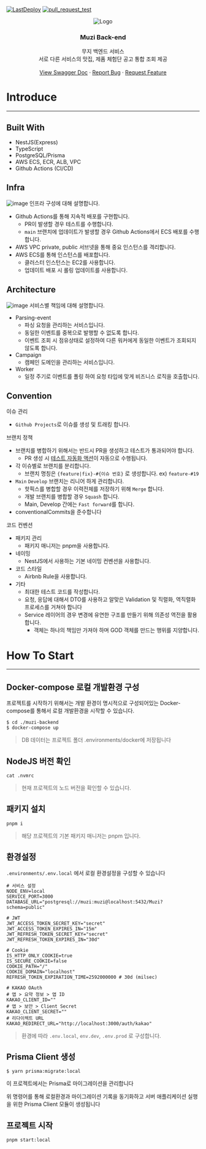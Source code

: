 [![LastDeploy](https://github.com/argon1025/muzi-backend/actions/workflows/deploy-ecs-prod.yaml/badge.svg)](https://github.com/argon1025/muzi-backend/actions/workflows/deploy-ecs-prod.yaml)
[![pull_request_test](https://github.com/argon1025/muzi-backend/actions/workflows/pull-request-test.yaml/badge.svg)](https://github.com/argon1025/muzi-backend/actions/workflows/pull-request-test.yaml)

<div align="center">
    <img src="https://github.com/argon1025/muzi-backend/assets/55491354/4b92e8d2-6d67-42ba-be54-ec82af8ec14a" alt="Logo">
  <h3 align="center">Muzi Back-end</h3>

  <p align="center">
    무지 백엔드 서비스<br />
    서로 다른 서비스의 맛집, 제품 체험단 공고 통합 조회 제공
    <br />
    <br />
    <a href="http://muzi-alb-1034178250.ap-northeast-2.elb.amazonaws.com:8080/api">View Swagger Doc</a>
    ·
    <a href="https://github.com/argon1025/muzi-backend/issues">Report Bug</a>
    ·
    <a href="https://github.com/argon1025/muzi-backend/issues">Request Feature</a>
  </p>
</div>

# Introduce

---

## Built With

- NestJS(Express)
- TypeScript
- PostgreSQL/Prisma
- AWS ECS, ECR, ALB, VPC
- Github Actions (CI/CD)

## Infra

![image](https://github.com/argon1025/muzi-backend/assets/55491354/089c4f53-2e63-4657-9ec7-b83e3f360182)
인프라 구성에 대해 설명합니다.

- Github Actions를 통해 지속적 배포를 구현합니다.
  - PR이 발생할 경우 테스트를 수행합니다.
  - `main` 브랜치에 업데이트가 발생할 경우 Github Actions에서 ECS 배포를 수행합니다.
- AWS VPC private, public 서브넷을 통해 중요 인스턴스를 격리합니다.
- AWS ECS를 통해 인스턴스를 배포합니다.
  - 클러스터 인스턴스는 EC2를 사용합니다.
  - 업데이트 배포 시 롤링 업데이트를 사용합니다.

## Architecture

![image](https://github.com/argon1025/muzi-backend/assets/55491354/d65cca09-120b-47d6-a1fa-7e107d977ea1)
서비스별 책임에 대해 설명합니다.

- Parsing-event
  - 파싱 요청을 관리하는 서비스입니다.
  - 동일한 이벤트를 중복으로 발행할 수 없도록 합니다.
  - 이벤트 조회 시 점유상태로 설정하여 다른 워커에게 동일한 이벤트가 조회되지 않도록 합니다.
- Campaign
  - 캠페인 도메인을 관리하는 서비스입니다.
- Worker
  - 일정 주기로 이벤트를 폴링 하여 요청 타입에 맞게 비즈니스 로직을 호출합니다.

## Convention

이슈 관리

- `Github Projects`로 이슈를 생성 및 트래킹 합니다.

브랜치 정책

- 브랜치를 병합하기 위해서는 반드시 PR을 생성하고 테스트가 통과되어야 합니다.
  - PR 생성 시 [테스트 자동화 액션](https://github.com/argon1025/muzi-backend/actions/workflows/pull-request-test.yaml)이 자동으로 수행됩니다.
- 각 이슈별로 브랜치를 분리합니다.
  - 브랜치 명칭은 `{feature|fix}-#{이슈 번호}` 로 생성합니다. ex) `feature-#19`
- `Main` `Develop` 브랜치는 리니어 하게 관리합니다.
  - 핫픽스를 병합할 경우 이력전체를 저장하기 위해 `Merge` 합니다.
  - 개발 브랜치를 병합할 경우 `Squash` 합니다.
  - Main, Develop 간에는 `Fast forward`를 합니다.
- conventionalCommits을 준수합니다

코드 컨벤션

- 패키지 관리
  - 패키지 매니저는 pnpm을 사용합니다.
- 네이밍
  - NestJS에서 사용하는 기본 네이밍 컨벤션을 사용합니다.
- 코드 스타일
  - Airbnb Rule을 사용합니다.
- 기타
  - 최대한 테스트 코드를 작성합니다.
  - 요청, 응답에 대해서 DTO를 사용하고 알맞은 Validation 및 직렬화, 역직렬화 프로세스를 거쳐야 합니다
  - Service 레이어의 경우 변경에 유연한 구조를 만들기 위해 의존성 역전을 활용합니다.
    - 객체는 하나의 책임만 가져야 하며 GOD 객체를 만드는 행위를 지양합니다.

# How To Start

---

## Docker-compose 로컬 개발환경 구성

프로젝트를 시작하기 위해서는 개발 환경이 명시적으로 구성되어있는 Docker-compose를 통해서 로컬 개발환경을 시작할 수 있습니다.

```
$ cd ./muzi-backend
$ docker-compose up
```

> DB 데이터는 프로젝트 폴더 .environments/docker에 저장됩니다

## NodeJS 버전 확인

```
cat .nvmrc
```

> 현재 프로젝트의 노드 버전을 확인할 수 있습니다.

## 패키지 설치

```
pnpm i
```

> 해당 프로젝트의 기본 패키지 매니저는 pnpm 입니다.

## 환경설정

`.environments/.env.local` 에서 로컬 환경설정을 구성할 수 있습니다

```
# 서비스 설정
NODE_ENV=local
SERVICE_PORT=3000
DATABASE_URL="postgresql://muzi:muzi@localhost:5432/Muzi?schema=public"

# JWT
JWT_ACCESS_TOKEN_SECRET_KEY="secret"
JWT_ACCESS_TOKEN_EXPIRES_IN="15m"
JWT_REFRESH_TOKEN_SECRET_KEY="secret"
JWT_REFRESH_TOKEN_EXPIRES_IN="30d"

# Cookie
IS_HTTP_ONLY_COOKIE=true
IS_SECURE_COOKIE=false
COOKIE_PATH="/"
COOKIE_DOMAIN="localhost"
REFRESH_TOKEN_EXPIRATION_TIME=2592000000 # 30d (milsec)

# KAKAO OAuth
# 앱 > 요약 정보 > 앱 ID
KAKAO_CLIENT_ID=""
# 앱 > 보안 > Client Secret
KAKAO_CLIENT_SECRET=""
# 리다이렉트 URL
KAKAO_REDIRECT_URL="http://localhost:3000/auth/kakao"
```

> 환경에 따라 `.env.local`, `env.dev`, `.env.prod` 로 구성합니다.

## Prisma Client 생성

```
$ yarn prisma:migrate:local
```

이 프로젝트에서는 Prisma로 마이그레이션을 관리합니다

위 명령어를 통해 로컬환경과 마이그레이션 기록을 동기화하고 서버 애플리케이션 실행을 위한 Prisma Client 모듈이 생성됩니다

## 프로젝트 시작

```
pnpm start:local
```
